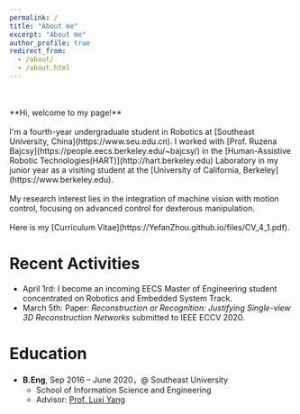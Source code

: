 ```yaml
---
permalink: /
title: "About me"
excerpt: "About me"
author_profile: true
redirect_from: 
  - /about/
  - /about.html
---
```

<br/>
<br/>
**Hi, welcome to my page!**
<br/>
<br/>
I'm a fourth-year undergraduate student in Robotics at [Southeast University, China](https://www.seu.edu.cn).  
I worked with [Prof. Ruzena Bajcsy](https://people.eecs.berkeley.edu/~bajcsy/) in the [Human-Assistive Robotic Technologies(HART)](http://hart.berkeley.edu) Laboratory in my junior year as a visiting student at the [University of California, Berkeley](https://www.berkeley.edu).
<br/> 
<br/> 
My research interest lies in the integration of machine vision with motion control, focusing on advanced control for dexterous manipulation.
<br/> 
<br/> 
Here is my [Curriculum Vitae](https://YefanZhou.github.io/files/CV_4_1.pdf).
  
  
  
  
  
Recent Activities
======
* April 1rd: I become an incoming EECS Master of Engineering student concentrated on Robotics and Embedded System Track.
* March 5th: Paper: *Reconstruction or Recognition: Justifying Single-view 3D Reconstruction Networks* submitted to IEEE ECCV 2020.
  
  
  
  
  
Education
======
* **B.Eng**, Sep 2016 – June 2020，@ Southeast University  
	* School of Information Science and Engineering  
	* Advisor: [Prof. Luxi Yang](https://radio.seu.edu.cn/2018/0423/c19940a213606/pagem.htm)
  
  
  
  
  


